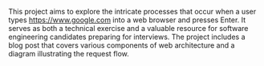 This project aims to explore the intricate processes that occur when a user types https://www.google.com into a web browser and presses Enter. It serves as both a technical exercise and a valuable resource for software engineering candidates preparing for interviews. The project includes a blog post that covers various components of web architecture and a diagram illustrating the request flow.

